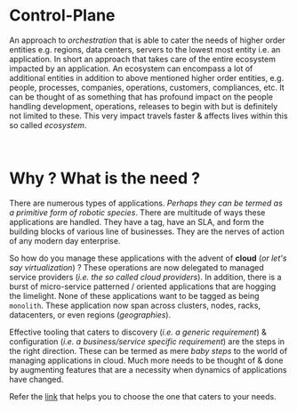 # Control-Plane

An approach to *orchestration* that is able to cater the needs of higher order entities 
e.g. regions, data centers, servers to the lowest most entity i.e. an application. In 
short an approach that takes care of the entire ecosystem impacted by an application. An
ecosystem can encompass a lot of additional entities in addition to above mentioned higher
order entities, e.g. people, processes, companies, operations, customers, compliances, etc. 
It can be thought of as something that has profound impact on the people handling development, 
operations, releases to begin with but is definitely not limited to these. This very impact 
travels faster & affects lives within this so called *ecosystem*.

<br />

# Why ? What is the need ?

There are numerous types of applications. *Perhaps they can be termed as a primitive form of robotic 
species*. There are multitude of ways these applications are handled. They have a tag, have an SLA,
and form the building blocks of various line of businesses. They are the nerves of action of any modern 
day enterprise. 

So how do you manage these applications with the advent of **cloud** (*or let's say virtualization*) ? 
These operations are now delegated to managed service providers (*i.e. the so called cloud providers*). 
In addition, there is a burst of micro-service patterned / oriented applications that are hogging the 
limelight. None of these applications want to be tagged as being `monolith`. These application now 
span across clusters, nodes, racks, datacenters, or even regions (*geographies*). 

Effective tooling that caters to discovery (*i.e. a generic requirement*) & configuration (*i.e. a 
business/service specific requirement*) are the steps in the right direction. These can be termed as 
mere *baby steps* to the world of managing applications in cloud. Much more needs to be thought of & 
done by augmenting features that are a necessity when dynamics of applications have changed.

Refer the [link](https://github.com/openebs/Control-Plane/blob/master/How%20to%20choose%20one.md) that helps 
you to choose the one that caters to your needs.
